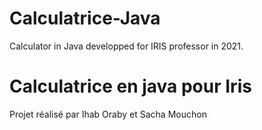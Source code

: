 # Calculatrice-Java
Calculator in Java developped for IRIS professor in 2021.
<h1>Calculatrice en java pour Iris</h1>
<p>Projet réalisé par Ihab Oraby et Sacha Mouchon</p>

